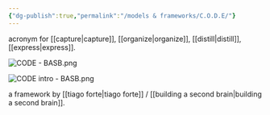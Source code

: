 ```yaml
---
{"dg-publish":true,"permalink":"/models & frameworks/C.O.D.E/"}
---
```


acronym for [[capture\|capture]], [[organize\|organize]], [[distill\|distill]], [[express\|express]].

![CODE - BASB.png](/img/user/CODE%20-%20BASB.png)

![CODE intro - BASB.png](/img/user/CODE%20intro%20-%20BASB.png)

a framework by [[tiago forte\|tiago forte]] / [[building a second brain\|building a second brain]].